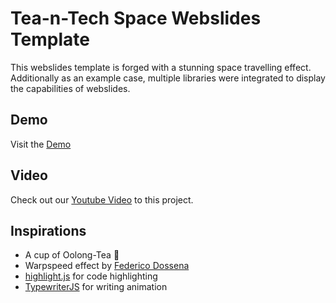
# Tea-n-Tech Space Webslides Template

This webslides template is forged with a stunning space travelling effect. Additionally as an example case, multiple libraries were integrated to display the capabilities of webslides.

## Demo

Visit the [Demo](https://tea-n-tech.github.io/Webslides-Warp-Template/#slide=1)

## Video

Check out our [Youtube Video]() to this project.

## Inspirations

 - A cup of Oolong-Tea 🍵
 - Warpspeed effect by [Federico Dossena](https://fdossena.com/?p=home.frag)
 - [highlight.js](https://highlightjs.org/) for code highlighting
 - [TypewriterJS](https://safi.me.uk/typewriterjs/) for writing animation